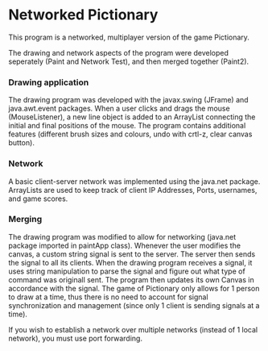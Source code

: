 # Networked Pictionary

This program is a networked, multiplayer version of the game Pictionary. 

The drawing and network aspects of the program were developed seperately (Paint and Network Test), and then merged together (Paint2).

### Drawing application

The drawing program was developed with the javax.swing (JFrame) and java.awt.event packages.
When a user clicks and drags the mouse (MouseListener), a new line object is added to an ArrayList connecting the initial and final positions of the mouse.
The program contains additional features (different brush sizes and colours, undo with crtl-z, clear canvas button).

### Network

A basic client-server network was implemented using the java.net package.
ArrayLists are used to keep track of client IP Addresses, Ports, usernames, and game scores.

### Merging

The drawing program was modified to allow for networking (java.net package imported in paintApp class).
Whenever the user modifies the canvas, a custom string signal is sent to the server. The server then sends the signal to all its clients.
When the drawing program receives a signal, it uses string manipulation to parse the signal and figure out what type of command was originall sent.
The program then updates its own Canvas in accordance with the signal.
The game of Pictionary only allows for 1 person to draw at a time, thus there is no need to account for signal synchronization and management (since only 1 client is sending signals at a time).

If you wish to establish a network over multiple networks (instead of 1 local network), you must use port forwarding.
